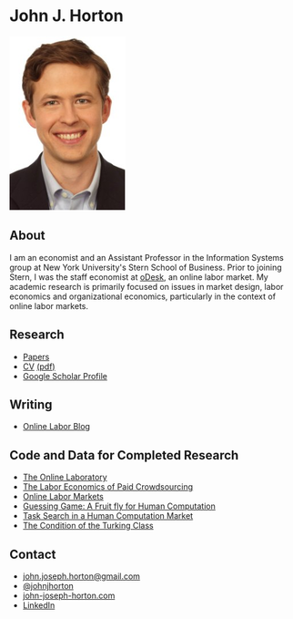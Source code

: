 <script type="text/javascript">

  var _gaq = _gaq || [];
  _gaq.push(['_setAccount', 'UA-9193153-6']);
  _gaq.push(['_trackPageview']);

  (function() {
    var ga = document.createElement('script'); ga.type = 'text/javascript'; ga.async = true;
    ga.src = ('https:' == document.location.protocol ? 'https://ssl' : 'http://www') + '.google-analytics.com/ga.js';
    var s = document.getElementsByTagName('script')[0]; s.parentNode.insertBefore(ga, s);
  })();

</script>

<link href="markdown.css" rel="stylesheet"></link> 

John J. Horton 
==============
[<img src="headshot.jpg">](index.html)

About
-----

I am an economist and an Assistant Professor in the Information Systems group at New York University's Stern School of Business. 
Prior to joining Stern, I was the staff economist at [oDesk](https://www.odesk.com/info/l/research/), an online labor market.
My academic research is primarily focused on issues in market design, labor economics and organizational economics, particularly in the context of online labor markets.

Research
--------
* [Papers](papers.html)
* [CV](cv.html) [(pdf)](cv.pdf) 
* [Google Scholar Profile](http://scholar.google.com/citations?user=L_O2kH0AAAAJ&hl=en)

Writing
-------
* [Online Labor Blog](http://www.onlinelabor.blogspot.com)

Code and Data for Completed Research
------------------------------------
* [The Online Laboratory](http://bitbucket.org/johnjosephhorton/online_laboratory)
* [The Labor Economics of Paid Crowdsourcing](http://bitbucket.org/johnjosephhorton/labor_economics_paid_crowdsourcing/wiki/Home)
* [Online Labor Markets](http://bitbucket.org/johnjosephhorton/olm_wine)
* [Guessing Game: A Fruit fly for Human Computation](http://bitbucket.org/johnjosephhorton/olm_wine)
* [Task Search in a Human Computation Market](http://bitbucket.org/johnjosephhorton/mturk_search_behavior)
* [The Condition of the Turking Class](http://bitbucket.org/johnjosephhorton/condition_of_turking_class)

<!-- Software Utilities -->
<!-- ------------------ -->
<!-- * [gitcheck](https://github.com/johnjosephhorton/gitcheck): Command line tool (CLT) for finding repositories with untracked/uncommitted changes.  -->
<!-- * [gawande](https://github.com/johnjosephhorton/gawande): CLT for working with checklists.  -->
<!-- * [flatex](https://github.com/johnjosephhorton/flatex): CLT for "flattening" nested LaTeX files.  -->
<!-- * [JJHmisc](https://github.com/johnjosephhorton/JJHmisc): R package with assorted tools I have found useful. -->
<!-- * [create_project](https://github.com/johnjosephhorton/create_project): CLT for generating directory structure and files for a new academic project.  -->
<!-- * [texscrap](https://github.com/johnjosephhorton/texscrap): CLT for creating tightly bound PDF/PNG images from passed TeX snippets.  -->
<!-- * [latexlog2html](https://github.com/johnjosephhorton/latexlog2html): CLT for "pretty printing" LaTeX log files.  -->
<!-- * [runSQL](https://github.com/johnjosephhorton/runSQL): CLT for running queries against a database and writing results to a CSV file.  -->

Contact
-------
* john.joseph.horton@gmail.com
* [@johnjhorton](https://twitter.com/johnjhorton)
* [john-joseph-horton.com](http://www.john-joseph-horton.com/)
* [LinkedIn](http://www.linkedin.com/pub/john-horton/19/758/48a)
